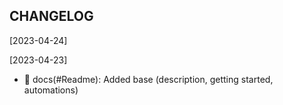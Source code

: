 CHANGELOG
----------------------

[2023-04-24]

[2023-04-23]
 * 📖 docs(#Readme): Added base (description, getting started, automations)
